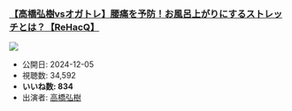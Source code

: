 ### [【高橋弘樹vsオガトレ】腰痛を予防！お風呂上がりにするストレッチとは？【ReHacQ】](https://www.youtube.com/watch?v=JNNqlIhO0qI)
[![](https://img.youtube.com/vi/JNNqlIhO0qI/sddefault.jpg)](https://www.youtube.com/watch?v=JNNqlIhO0qI)
-   公開日: 2024-12-05
-   視聴数: 34,592
-   **いいね数: 834**
-   出演者: [高橋弘樹](/rehacq_fan/people/高橋弘樹 "wikilink")
